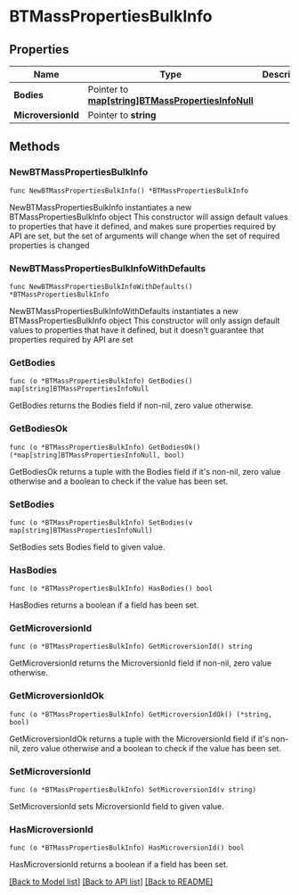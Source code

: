 # BTMassPropertiesBulkInfo

## Properties

Name | Type | Description | Notes
------------ | ------------- | ------------- | -------------
**Bodies** | Pointer to [**map[string]BTMassPropertiesInfoNull**](BTMassPropertiesInfo-null.md) |  | [optional] 
**MicroversionId** | Pointer to **string** |  | [optional] 

## Methods

### NewBTMassPropertiesBulkInfo

`func NewBTMassPropertiesBulkInfo() *BTMassPropertiesBulkInfo`

NewBTMassPropertiesBulkInfo instantiates a new BTMassPropertiesBulkInfo object
This constructor will assign default values to properties that have it defined,
and makes sure properties required by API are set, but the set of arguments
will change when the set of required properties is changed

### NewBTMassPropertiesBulkInfoWithDefaults

`func NewBTMassPropertiesBulkInfoWithDefaults() *BTMassPropertiesBulkInfo`

NewBTMassPropertiesBulkInfoWithDefaults instantiates a new BTMassPropertiesBulkInfo object
This constructor will only assign default values to properties that have it defined,
but it doesn't guarantee that properties required by API are set

### GetBodies

`func (o *BTMassPropertiesBulkInfo) GetBodies() map[string]BTMassPropertiesInfoNull`

GetBodies returns the Bodies field if non-nil, zero value otherwise.

### GetBodiesOk

`func (o *BTMassPropertiesBulkInfo) GetBodiesOk() (*map[string]BTMassPropertiesInfoNull, bool)`

GetBodiesOk returns a tuple with the Bodies field if it's non-nil, zero value otherwise
and a boolean to check if the value has been set.

### SetBodies

`func (o *BTMassPropertiesBulkInfo) SetBodies(v map[string]BTMassPropertiesInfoNull)`

SetBodies sets Bodies field to given value.

### HasBodies

`func (o *BTMassPropertiesBulkInfo) HasBodies() bool`

HasBodies returns a boolean if a field has been set.

### GetMicroversionId

`func (o *BTMassPropertiesBulkInfo) GetMicroversionId() string`

GetMicroversionId returns the MicroversionId field if non-nil, zero value otherwise.

### GetMicroversionIdOk

`func (o *BTMassPropertiesBulkInfo) GetMicroversionIdOk() (*string, bool)`

GetMicroversionIdOk returns a tuple with the MicroversionId field if it's non-nil, zero value otherwise
and a boolean to check if the value has been set.

### SetMicroversionId

`func (o *BTMassPropertiesBulkInfo) SetMicroversionId(v string)`

SetMicroversionId sets MicroversionId field to given value.

### HasMicroversionId

`func (o *BTMassPropertiesBulkInfo) HasMicroversionId() bool`

HasMicroversionId returns a boolean if a field has been set.


[[Back to Model list]](../README.md#documentation-for-models) [[Back to API list]](../README.md#documentation-for-api-endpoints) [[Back to README]](../README.md)


